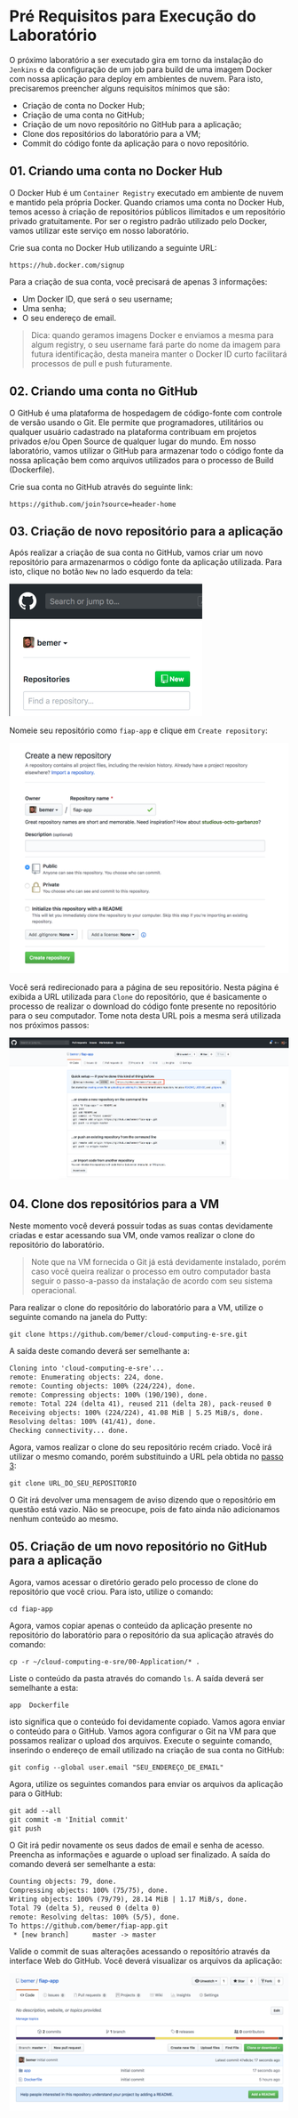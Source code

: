 # Pré Requisitos para Execução do Laboratório

O próximo laboratório a ser executado gira em torno da instalação do `Jenkins` e da configuração de um job para build de uma imagem Docker com nossa aplicação para deploy em ambientes de nuvem. Para isto, precisaremos preencher alguns requisitos mínimos que são:

- Criação de conta no Docker Hub;
- Criação de uma conta no GitHub;
- Criação de um novo repositório no GitHub para a aplicação;
- Clone dos repositórios do laboratório para a VM;
- Commit do código fonte da aplicação para o novo repositório.

## 01. Criando uma conta no Docker Hub

O Docker Hub é um `Container Registry` executado em ambiente de nuvem e mantido pela própria Docker. Quando criamos uma conta no Docker Hub, temos acesso à criação de repositórios públicos ilimitados e um repositório privado gratuitamente. Por ser o registro padrão utilizado pelo Docker, vamos utilizar este serviço em nosso laboratório.

Crie sua conta no Docker Hub utilizando a seguinte URL:

    https://hub.docker.com/signup

Para a criação de sua conta, você precisará de apenas 3 informações:

- Um Docker ID, que será o seu username;
- Uma senha;
- O seu endereço de email.

> Dica: quando geramos imagens Docker e enviamos a mesma para algum registry, o seu username fará parte do nome da imagem para futura identificação, desta maneira manter o Docker ID curto facilitará processos de pull e push futuramente.


## 02. Criando uma conta no GitHub

O GitHub é uma plataforma de hospedagem de código-fonte com controle de versão usando o Git. Ele permite que programadores, utilitários ou qualquer usuário cadastrado na plataforma contribuam em projetos privados e/ou Open Source de qualquer lugar do mundo. Em nosso laboratório, vamos utilizar o GitHub para armazenar todo o código fonte da nossa aplicação bem como arquivos utilizados para o processo de Build (Dockerfile).

Crie sua conta no GitHub através do seguinte link:

    https://github.com/join?source=header-home


## 03. Criação de novo repositório para a aplicação

Após realizar a criação de sua conta no GitHub, vamos criar um novo repositório para armazenarmos o código fonte da aplicação utilizada. Para isto, clique no botão `New` no lado esquerdo da tela:

![new repo](/03-PreRequisitosJenkins/images/new-repo.png)

Nomeie seu repositório como `fiap-app` e clique em `Create repository`:

![create repo](/03-PreRequisitosJenkins/images/create-repo.png)

Você será redirecionado para a página de seu repositório. Nesta página é exibida a URL utilizada para `Clone` do repositório, que é basicamente o processo de realizar o download do código fonte presente no repositório para o seu computador. Tome nota desta URL pois a mesma será utilizada nos próximos passos:

![repo main screen](/03-PreRequisitosJenkins/images/repo-main-screen.png)

## 04. Clone dos repositórios para a VM

Neste momento você deverá possuir todas as suas contas devidamente criadas e estar acessando sua VM, onde vamos realizar o clone do repositório do laboratório.

>Note que na VM fornecida o Git já está devidamente instalado, porém caso você queira realizar o processo em outro computador basta seguir o passo-a-passo da instalação de acordo com seu sistema operacional.

Para realizar o clone do repositório do laboratório para a VM, utilize o seguinte comando na janela do Putty:

    git clone https://github.com/bemer/cloud-computing-e-sre.git

A saída deste comando deverá ser semelhante a:

    Cloning into 'cloud-computing-e-sre'...
    remote: Enumerating objects: 224, done.
    remote: Counting objects: 100% (224/224), done.
    remote: Compressing objects: 100% (190/190), done.
    remote: Total 224 (delta 41), reused 211 (delta 28), pack-reused 0
    Receiving objects: 100% (224/224), 41.08 MiB | 5.25 MiB/s, done.
    Resolving deltas: 100% (41/41), done.
    Checking connectivity... done.

Agora, vamos realizar o clone do seu repositório recém criado. Você irá utilizar o mesmo comando, porém substituindo a URL pela obtida no [passo 3](/03-PreRequisitosJenkins):

    git clone URL_DO_SEU_REPOSITORIO

O Git irá devolver uma mensagem de aviso dizendo que o repositório em questão está vazio. Não se preocupe, pois de fato ainda não adicionamos nenhum conteúdo ao mesmo.

## 05. Criação de um novo repositório no GitHub para a aplicação

Agora, vamos acessar o diretório gerado pelo processo de clone do repositório que você criou. Para isto, utilize o comando:

    cd fiap-app

Agora, vamos copiar apenas o conteúdo da aplicação presente no repositório do laboratório para o repositório da sua aplicação através do comando:

    cp -r ~/cloud-computing-e-sre/00-Application/* .

Liste o conteúdo da pasta através do comando `ls`. A saída deverá ser semelhante a esta:

    app  Dockerfile

isto significa que o conteúdo foi devidamente copiado. Vamos agora enviar o conteúdo para o GitHub. Vamos agora configurar o Git na VM para que possamos realizar o upload dos arquivos. Execute o seguinte comando, inserindo o endereço de email utilizado na criação de sua conta no GitHub:

    git config --global user.email "SEU_ENDEREÇO_DE_EMAIL"

Agora, utilize os seguintes comandos para enviar os arquivos da aplicação para o GitHub:

    git add --all
    git commit -m 'Initial commit'
    git push

 O Git irá pedir novamente os seus dados de email e senha de acesso. Preencha as informações e aguarde o upload ser finalizado. A saída do comando deverá ser semelhante a esta:

    Counting objects: 79, done.
    Compressing objects: 100% (75/75), done.
    Writing objects: 100% (79/79), 28.14 MiB | 1.17 MiB/s, done.
    Total 79 (delta 5), reused 0 (delta 0)
    remote: Resolving deltas: 100% (5/5), done.
    To https://github.com/bemer/fiap-app.git
     * [new branch]      master -> master

Valide o commit de suas alterações acessando o repositório através da interface Web do GitHub. Você deverá visualizar os arquivos da aplicação:

![github commit](/03-PreRequisitosJenkins/images/github-commit.png)
